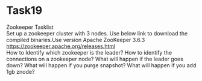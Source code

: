 # Task19
Zookeeper Tasklist  
Set up a zookeeper cluster with 3 nodes. Use below link to download the compiled binaries.Use version Apache ZooKeeper 3.6.3 https://zookeeper.apache.org/releases.html  
How to Identify which zookeeper is the leader? How to identify the connections on a zookeeper node? 
What will happen if the leader goes down? 
What will happen if you purge snapshot?
What will happen if you add 1gb znode?
